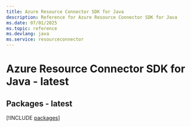 ```yaml
---
title: Azure Resource Connector SDK for Java
description: Reference for Azure Resource Connector SDK for Java
ms.date: 07/01/2025
ms.topic: reference
ms.devlang: java
ms.service: resourceconnector
---
```

# Azure Resource Connector SDK for Java - latest
## Packages - latest
[!INCLUDE [packages](resource-connector-index.md)]